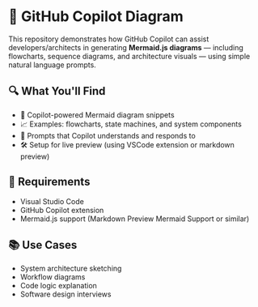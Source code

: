 # 🧠 GitHub Copilot Diagram

This repository demonstrates how GitHub Copilot can assist developers/architects in generating **Mermaid.js diagrams** — including flowcharts, sequence diagrams, and architecture visuals — using simple natural language prompts.

## 🔍 What You'll Find

- 📝 Copilot-powered Mermaid diagram snippets
- 📈 Examples: flowcharts, state machines, and system components
- 🤖 Prompts that Copilot understands and responds to
- 🛠️ Setup for live preview (using VSCode extension or markdown preview)

## 🚀 Requirements

- Visual Studio Code
- GitHub Copilot extension
- Mermaid.js support (Markdown Preview Mermaid Support or similar)

## 📚 Use Cases

- System architecture sketching
- Workflow diagrams
- Code logic explanation
- Software design interviews

